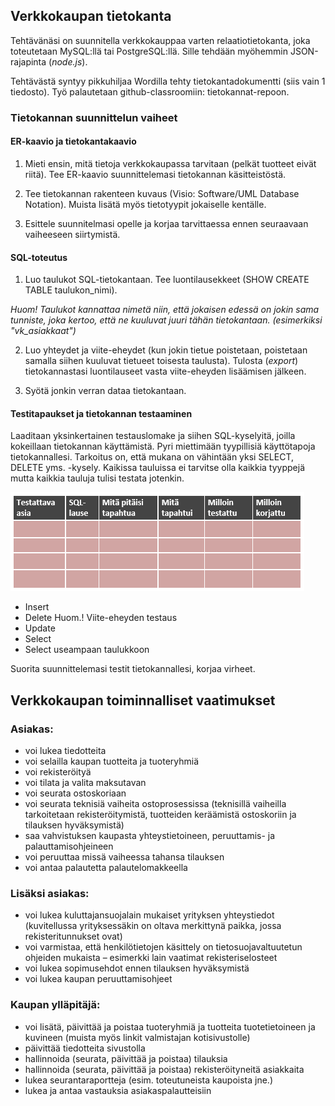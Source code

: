 ## Verkkokaupan tietokanta

Tehtävänäsi on suunnitella verkkokauppaa varten relaatiotietokanta, joka toteutetaan MySQL:llä tai PostgreSQL:llä. Sille tehdään myöhemmin JSON-rajapinta (*node.js*).

Tehtävästä syntyy pikkuhiljaa Wordilla tehty tietokantadokumentti (siis vain 1 tiedosto). Työ palautetaan github-classroomiin: tietokannat-repoon.

### Tietokannan suunnittelun vaiheet

#### ER-kaavio ja tietokantakaavio

1. Mieti ensin, mitä tietoja verkkokaupassa tarvitaan (pelkät tuotteet eivät riitä). Tee ER-kaavio suunnittelemasi tietokannan käsitteistöstä.

2. Tee tietokannan rakenteen kuvaus (Visio: Software/UML Database Notation). Muista lisätä myös tietotyypit jokaiselle kentälle.
 
3. Esittele suunnitelmasi opelle ja korjaa tarvittaessa ennen seuraavaan vaiheeseen siirtymistä.

#### SQL-toteutus

1. Luo taulukot SQL-tietokantaan. Tee luontilausekkeet (SHOW CREATE TABLE taulukon_nimi).

*Huom! Taulukot kannattaa nimetä niin, että jokaisen edessä on jokin sama tunniste, joka kertoo, että ne kuuluvat juuri tähän tietokantaan. (esimerkiksi "vk_asiakkaat")*
 
2. Luo yhteydet ja viite-eheydet (kun jokin tietue poistetaan, poistetaan samalla siihen kuuluvat tietueet toisesta taulusta). Tulosta (*export*) tietokannastasi luontilauseet vasta viite-eheyden lisäämisen jälkeen.

3. Syötä jonkin verran dataa tietokantaan.

#### Testitapaukset ja tietokannan testaaminen

Laaditaan yksinkertainen testauslomake ja siihen SQL-kyselyitä, joilla kokeillaan tietokannan käyttämistä. Pyri miettimään tyypillisiä käyttötapoja tietokannallesi. Tarkoitus on, että mukana on vähintään yksi SELECT, DELETE yms. -kysely. Kaikissa tauluissa ei tarvitse olla kaikkia tyyppejä mutta kaikkia tauluja tulisi testata jotenkin.

![Testit](img/tietokantatesti.PNG)

- Insert
- Delete Huom.! Viite-eheyden testaus
- Update
- Select
- Select useampaan taulukkoon

Suorita suunnittelemasi testit tietokannallesi, korjaa virheet.

## Verkkokaupan toiminnalliset vaatimukset

### Asiakas: 

- voi lukea tiedotteita
- voi selailla kaupan tuotteita ja tuoteryhmiä
- voi rekisteröityä
- voi tilata ja valita maksutavan
- voi seurata ostoskoriaan
- voi seurata teknisiä vaiheita ostoprosessissa (teknisillä vaiheilla tarkoitetaan rekisteröitymistä, tuotteiden keräämistä ostoskoriin ja tilauksen hyväksymistä)
- saa vahvistuksen kaupasta yhteystietoineen, peruuttamis- ja palauttamisohjeineen
- voi peruuttaa missä vaiheessa tahansa tilauksen
- voi antaa palautetta palautelomakkeella

### Lisäksi asiakas:

- voi lukea kuluttajansuojalain mukaiset yrityksen yhteystiedot (kuvitellussa yrityksessäkin on oltava merkittynä paikka, jossa rekisteritunnukset ovat)
- voi varmistaa, että henkilötietojen käsittely on tietosuojavaltuutetun ohjeiden mukaista – esimerkki lain vaatimat rekisteriselosteet
- voi lukea sopimusehdot ennen tilauksen hyväksymistä
- voi lukea kaupan peruuttamisohjeet

### Kaupan ylläpitäjä:

- voi lisätä, päivittää ja poistaa tuoteryhmiä ja tuotteita tuotetietoineen ja kuvineen (muista myös linkit valmistajan kotisivustolle)
- päivittää tiedotteita sivustolla
- hallinnoida (seurata, päivittää ja poistaa) tilauksia
- hallinnoida (seurata, päivittää ja poistaa) rekisteröityneitä asiakkaita
- lukea seurantaraportteja (esim. toteutuneista kaupoista jne.)
- lukea ja antaa vastauksia asiakaspalautteisiin